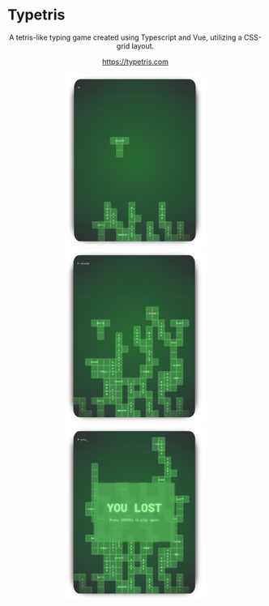 # Typetris 

<p align="center">A tetris-like typing game created using Typescript and Vue, utilizing a CSS-grid layout.</p>
<p align="center"><a href="https://typetris.com">https://typetris.com</a></p>
<p align="center">
  <img src="TYS-01.png" width="280" >
  <img src="TYS-02.png" width="280" >
  <img src="TYS-03.png" width="280" >
</p>
